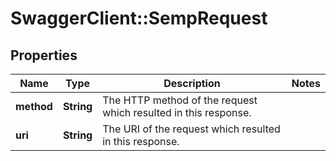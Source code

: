 # SwaggerClient::SempRequest

## Properties
Name | Type | Description | Notes
------------ | ------------- | ------------- | -------------
**method** | **String** | The HTTP method of the request which resulted in this response. | 
**uri** | **String** | The URI of the request which resulted in this response. | 


